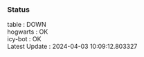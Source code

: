 ### Status


table : DOWN  
hogwarts : OK  
icy-bot : OK  
Latest Update : 2024-04-03 10:09:12.803327
